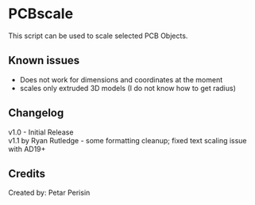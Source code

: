 # PCBscale
This script can be used to scale selected PCB Objects.


## Known issues
- Does not work for dimensions and coordinates at the moment
- scales only extruded 3D models (I do not know how to get radius)


## Changelog
v1.0 - Initial Release\
v1.1 by Ryan Rutledge - some formatting cleanup; fixed text scaling issue with AD19+


## Credits
Created by: Petar Perisin
